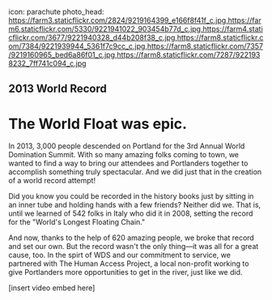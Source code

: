 icon: parachute
photo_head: https://farm3.staticflickr.com/2824/9219164399_e166f8f41f_c.jpg,https://farm6.staticflickr.com/5330/9221941022_903454b77d_c.jpg,https://farm4.staticflickr.com/3677/9221940328_d44b208f38_c.jpg,https://farm8.staticflickr.com/7384/9221939944_5361f7c9cc_c.jpg,https://farm8.staticflickr.com/7357/9219160965_bed6a86f01_c.jpg,https://farm8.staticflickr.com/7287/9221938232_7ff741c094_c.jpg

## 2013 World Record

# The World Float was epic.

In 2013, 3,000 people descended on Portland for the 3rd Annual World Domination Summit. With so many amazing folks coming to town, we wanted to find a way to bring our attendees and Portlanders together to accomplish something truly spectacular. And we did just that in the creation of a world record attempt!

Did you know you could be recorded in the history books just by sitting in an inner tube and holding hands with a few friends? Neither did we. That is, until we learned of 542 folks in Italy who did it in 2008, setting the record for the "World's Longest Floating Chain."

And now, thanks to the help of 620 amazing people, we broke that record and set our own. But the record wasn't the only thing—it was all for a great cause, too. In the spirt of WDS and our commitment to service, we partnered with The Human Access Project, a local non-profit working to give Portlanders more opportunities to get in the river, just like we did.



[insert video embed here]
